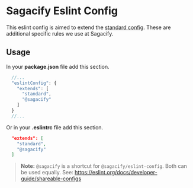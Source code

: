 # Sagacify Eslint Config

This eslint config is aimed to extend the [standard config](https://github.com/standard/eslint-config-standard).
These are additional specific rules we use at Sagacify.

## Usage

In your **package.json** file add this section.

```js
  //...
  "eslintConfig": {
    "extends": [
      "standard",
      "@sagacify"
    ]
  }
  //...
```

Or in your **.eslintrc** file add this section.

```json
  "extends": [
    "standard",
    "@sagacify"
  ]
```

> **Note:** `@sagacify` is a shortcut for `@sagacify/eslint-config`.
Both can be used equally. See: https://eslint.org/docs/developer-guide/shareable-configs
